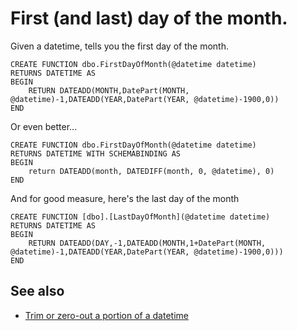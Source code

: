 # First (and last) day of the month.

Given a datetime, tells you the first day of the month.

    CREATE FUNCTION dbo.FirstDayOfMonth(@datetime datetime)
    RETURNS DATETIME AS
    BEGIN
        RETURN DATEADD(MONTH,DatePart(MONTH, @datetime)-1,DATEADD(YEAR,DatePart(YEAR, @datetime)-1900,0))
    END

Or even better...

    CREATE FUNCTION dbo.FirstDayOfMonth(@datetime datetime)
    RETURNS DATETIME WITH SCHEMABINDING AS
    BEGIN
        return DATEADD(month, DATEDIFF(month, 0, @datetime), 0)
    END

And for good measure, here's the last day of the month
    
    
    CREATE FUNCTION [dbo].[LastDayOfMonth](@datetime datetime)
    RETURNS DATETIME AS
    BEGIN
        RETURN DATEADD(DAY,-1,DATEADD(MONTH,1+DatePart(MONTH, @datetime)-1,DATEADD(YEAR,DatePart(YEAR, @datetime)-1900,0)))
    END

    
## See also

 * [Trim or zero-out a portion of a datetime](datetime_trim_hours_milliseconds.md)